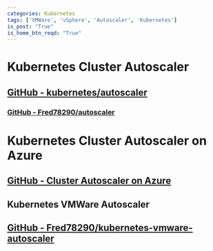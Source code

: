 ```yaml
---
categories: Kubernetes
tags: ['VMWare', 'vSphere', 'Autoscaler', 'Kubernetes']
is_post: "True"
is_home_btn_reqd: "True"
---
```


# Kubernetes Cluster Autoscaler

## [GitHub - kubernetes/autoscaler](https://github.com/kubernetes/autoscaler)

### [GitHub - Fred78290/autoscaler](https://github.com/Fred78290/autoscaler)

# Kubernetes Cluster Autoscaler on Azure

## [GitHub - Cluster Autoscaler on Azure](https://github.com/kubernetes/autoscaler/blob/master/cluster-autoscaler/cloudprovider/azure/README.md)

## Kubernetes VMWare Autoscaler

## [GitHub - Fred78290/kubernetes-vmware-autoscaler](https://github.com/Fred78290/kubernetes-vmware-autoscaler)
